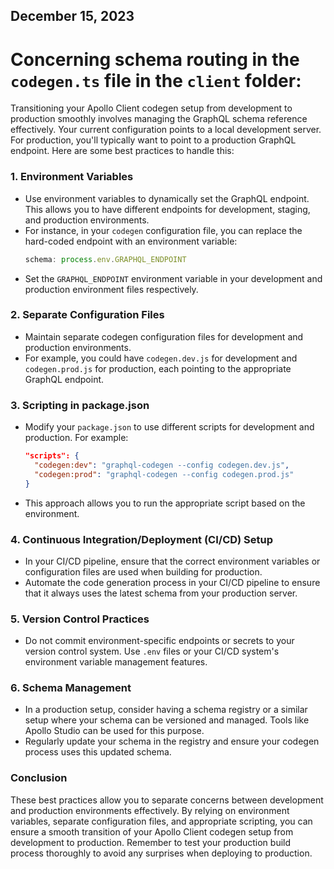 ## December 15, 2023

# Concerning schema routing in the `codegen.ts` file in the `client` folder:

Transitioning your Apollo Client codegen setup from development to production smoothly involves managing the GraphQL schema reference effectively. Your current configuration points to a local development server. For production, you'll typically want to point to a production GraphQL endpoint. Here are some best practices to handle this:

### 1. Environment Variables
- Use environment variables to dynamically set the GraphQL endpoint. This allows you to have different endpoints for development, staging, and production environments.
- For instance, in your `codegen` configuration file, you can replace the hard-coded endpoint with an environment variable:
  ```javascript
  schema: process.env.GRAPHQL_ENDPOINT
  ```
- Set the `GRAPHQL_ENDPOINT` environment variable in your development and production environment files respectively.

### 2. Separate Configuration Files
- Maintain separate codegen configuration files for development and production environments.
- For example, you could have `codegen.dev.js` for development and `codegen.prod.js` for production, each pointing to the appropriate GraphQL endpoint.

### 3. Scripting in package.json
- Modify your `package.json` to use different scripts for development and production. For example:
  ```json
  "scripts": {
    "codegen:dev": "graphql-codegen --config codegen.dev.js",
    "codegen:prod": "graphql-codegen --config codegen.prod.js"
  }
  ```
- This approach allows you to run the appropriate script based on the environment.

### 4. Continuous Integration/Deployment (CI/CD) Setup
- In your CI/CD pipeline, ensure that the correct environment variables or configuration files are used when building for production.
- Automate the code generation process in your CI/CD pipeline to ensure that it always uses the latest schema from your production server.

### 5. Version Control Practices
- Do not commit environment-specific endpoints or secrets to your version control system. Use `.env` files or your CI/CD system's environment variable management features.

### 6. Schema Management
- In a production setup, consider having a schema registry or a similar setup where your schema can be versioned and managed. Tools like Apollo Studio can be used for this purpose.
- Regularly update your schema in the registry and ensure your codegen process uses this updated schema.

### Conclusion
These best practices allow you to separate concerns between development and production environments effectively. By relying on environment variables, separate configuration files, and appropriate scripting, you can ensure a smooth transition of your Apollo Client codegen setup from development to production. Remember to test your production build process thoroughly to avoid any surprises when deploying to production.